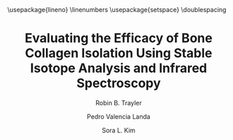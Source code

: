 ---
title: "Evaluating the Efficacy of Bone Collagen Isolation Using Stable Isotope Analysis and Infrared Spectroscopy"
author:
  - Robin B. Trayler
  - Pedro Valencia Landa
  - Sora L. Kim
mainfont: "Baskerville"
fontsize: 12pt
geometry: margin=1.0in
pdf-engine: xelatex
bibliography: ./bibtex.bib
csl: ./marine-biology.csl
tblPrefix: Table
figPrefix: Figure
secPrefix: Section
link-citations: true
indent: true
header-includes:
    - \usepackage{lineno}
    - \linenumbers
    - \usepackage{setspace}
    - \doublespacing
---